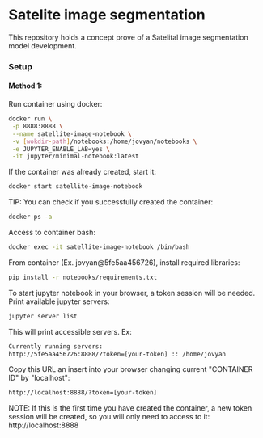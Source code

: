 # Satelite image segmentation

This repository holds a concept prove of a Satelital image segmentation model development.

### Setup

#### Method 1:

Run container using docker:
```bash
docker run \
 -p 8888:8888 \
 --name satellite-image-notebook \
 -v [wokdir-path]/notebooks:/home/jovyan/notebooks \
 -e JUPYTER_ENABLE_LAB=yes \
 -it jupyter/minimal-notebook:latest
```
If the container was already created, start it:
```bash
docker start satellite-image-notebook
```
TIP: You can check if you successfully created the container:
```bash
docker ps -a
```
Access to container bash:
```bash
docker exec -it satellite-image-notebook /bin/bash
```
From container (Ex. jovyan@5fe5aa456726), install required libraries:
```bash
pip install -r notebooks/requirements.txt
```
To start jupyter notebook in your browser, a token session will be needed. Print available jupyter servers:
```bash
jupyter server list
```
This will print accessible servers. Ex:
```txt
Currently running servers:
http://5fe5aa456726:8888/?token=[your-token] :: /home/jovyan
```
Copy this URL an insert into your browser changing current "CONTAINER ID" by "localhost":
```txt
http://localhost:8888/?token=[your-token]
```
NOTE: If this is the first time you have created the container, a new token session will be created,
so you will only need to access to it:\
http://localhost:8888


